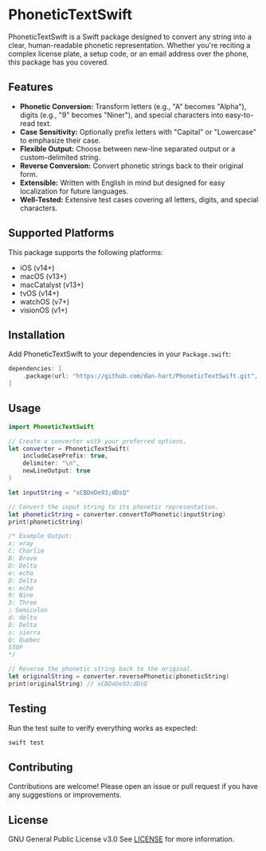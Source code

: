 # PhoneticTextSwift

PhoneticTextSwift is a Swift package designed to convert any string into a clear, human-readable phonetic representation. Whether you're reciting a complex license plate, a setup code, or an email address over the phone, this package has you covered.

## Features

- **Phonetic Conversion:** Transform letters (e.g., "A" becomes "Alpha"), digits (e.g., "9" becomes "Niner"), and special characters into easy-to-read text.
- **Case Sensitivity:** Optionally prefix letters with "Capital" or "Lowercase" to emphasize their case.
- **Flexible Output:** Choose between new-line separated output or a custom-delimited string.
- **Reverse Conversion:** Convert phonetic strings back to their original form.
- **Extensible:** Written with English in mind but designed for easy localization for future languages.
- **Well-Tested:** Extensive test cases covering all letters, digits, and special characters.

## Supported Platforms

This package supports the following platforms:
- iOS (v14+)
- macOS (v13+)
- macCatalyst (v13+)
- tvOS (v14+)
- watchOS (v7+)
- visionOS (v1+)

## Installation

Add PhoneticTextSwift to your dependencies in your `Package.swift`:

```swift
dependencies: [
    .package(url: "https://github.com/dan-hart/PhoneticTextSwift.git", from: "1.0.0")
]
```

## Usage

```swift
import PhoneticTextSwift

// Create a converter with your preferred options.
let converter = PhoneticTextSwift(
    includeCasePrefix: true,
    delimiter: "\n",
    newLineOutput: true
)

let inputString = "xCBDeDe93;dDsQ"

// Convert the input string to its phonetic representation.
let phoneticString = converter.convertToPhonetic(inputString)
print(phoneticString)

/* Example Output:
x: xray
C: Charlie
B: Bravo
D: Delta
e: echo
D: Delta
e: echo
9: Nine
3: Three
; Semicolon
d: delta
D: Delta
s: sierra
Q: Quebec
STOP
*/

// Reverse the phonetic string back to the original.
let originalString = converter.reversePhonetic(phoneticString)
print(originalString) // xCBDeDe93;dDsQ
```

## Testing

Run the test suite to verify everything works as expected:
```bash
swift test
```

## Contributing

Contributions are welcome! Please open an issue or pull request if you have any suggestions or improvements.

## License

GNU General Public License v3.0
See [LICENSE](LICENSE) for more information.

